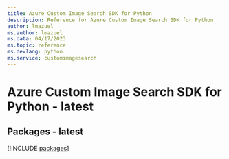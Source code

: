 ```yaml
---
title: Azure Custom Image Search SDK for Python
description: Reference for Azure Custom Image Search SDK for Python
author: lmazuel
ms.author: lmazuel
ms.data: 04/17/2023
ms.topic: reference
ms.devlang: python
ms.service: customimagesearch
---
```

# Azure Custom Image Search SDK for Python - latest
## Packages - latest
[!INCLUDE [packages](custom-image-search-index.md)]